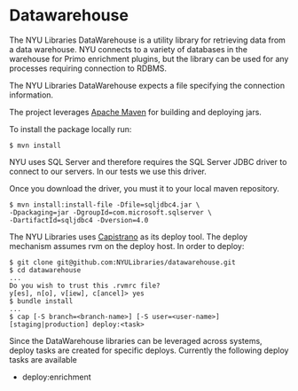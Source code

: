 Datawarehouse
=============

The NYU Libraries DataWarehouse is a utility library for retrieving data from a data warehouse.
NYU connects to a variety of databases in the warehouse for Primo enrichment plugins,
but the library can be used for any processes requiring connection to RDBMS.

The NYU Libraries DataWarehouse expects a file specifying the connection information.

The project leverages [Apache Maven](http://maven.apache.org/) for building and deploying jars.

To install the package locally run:

    $ mvn install

NYU uses SQL Server and therefore requires the SQL Server JDBC driver to 
connect to our servers.  In our tests we use this driver.

Once you download the driver, you must it to your local maven repository.

    $ mvn install:install-file -Dfile=sqljdbc4.jar \ 
    -Dpackaging=jar -DgroupId=com.microsoft.sqlserver \ 
    -DartifactId=sqljdbc4 -Dversion=4.0

The NYU Libraries uses [Capistrano](https://github.com/capistrano/capistrano) as its deploy tool.
The deploy mechanism assumes rvm on the deploy host. In order to deploy:

    $ git clone git@github.com:NYULibraries/datawarehouse.git
    $ cd datawarehouse
    ...
    Do you wish to trust this .rvmrc file?
    y[es], n[o], v[iew], c[ancel]> yes
    $ bundle install
    ...
    $ cap [-S branch=<branch-name>] [-S user=<user-name>] [staging|production] deploy:<task>

Since the DataWarehouse libraries can be leveraged across systems, deploy tasks are created for specific deploys.
Currently the following deploy tasks are available

  - deploy:enrichment
  